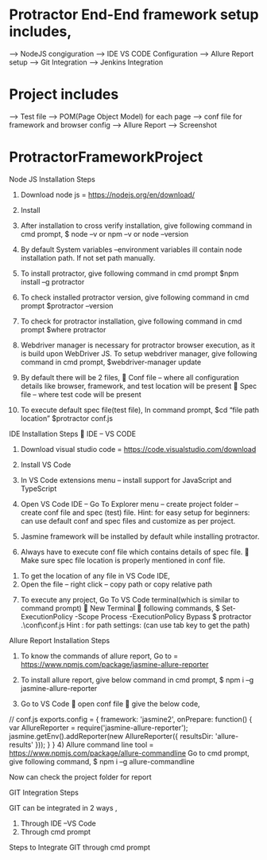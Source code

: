 # Protractor End-End framework setup includes,
--> NodeJS congiguration
--> IDE VS CODE Configuration
--> Allure Report setup
--> Git Integration
--> Jenkins Integration

# Project includes 
--> Test file 
--> POM(Page Object Model) for each page
--> conf file for framework and browser config
--> Allure Report
--> Screenshot

# ProtractorFrameworkProject
Node JS Installation Steps

1)	Download node js = https://nodejs.org/en/download/
2)	Install
3)	After installation to cross verify installation, give following command in cmd prompt,
$ node –v  or npm –v  or node –version

4)	By default System variables –environment variables ill contain node installation path. If not set path manually.

5)	To install protractor, give following command in cmd prompt
$npm install –g protractor

6)	To check installed protractor version, give following command in cmd prompt
$protractor –version

7)	To check for protractor installation, give following command in cmd prompt
$where protractor

8)	Webdriver manager is necessary for protractor browser execution, as it is build upon WebDriver JS. To setup webdriver manager, give following command in cmd prompt,
$webdriver-manager update

9)	By default there will be 2 files,
	Conf file – where all configuration details like browser, framework, and test location will be present
	Spec file – where test code will be present

10)	To execute default spec file(test file), In command prompt,
$cd “file path location”
$protractor conf.js

IDE Installation Steps  IDE – VS CODE
1)	Download visual studio code = https://code.visualstudio.com/download
2)	Install VS Code
3)	In VS Code extensions menu – install support for JavaScript and TypeScript
4)	Open VS Code IDE – Go To Explorer menu – create project folder – create conf file and spec (test) file.
Hint: for easy setup for beginners: can use default conf and spec files and customize as per project.

5)	Jasmine framework will be installed by default while installing protractor.

6)	Always have to execute conf file which contains details of spec file.
	Make sure spec file location is properly mentioned in conf file.
1.	To get the location of any file in VS Code IDE,
2.	Open the file – right click – copy path or copy relative path

7)	To execute any project, Go To VS Code terminal(which is similar to command prompt)  New Terminal  following commands,
$ Set-ExecutionPolicy -Scope Process -ExecutionPolicy Bypass
$ protractor .\conf\conf.js
Hint : for path settings: (can use tab key to get the path)

Allure Report Installation Steps

1)	To know the commands of allure report, Go to = https://www.npmjs.com/package/jasmine-allure-reporter

2)	To install allure report, give below command in cmd prompt,
$ npm i –g  jasmine-allure-reporter

3)	Go to VS Code  open conf file  give the below code,

// conf.js
exports.config = {
framework: 'jasmine2',
onPrepare: function() {
var AllureReporter = require('jasmine-allure-reporter');
jasmine.getEnv().addReporter(new AllureReporter({
resultsDir: 'allure-results'
}));
}
}
4)	Allure command line tool = https://www.npmjs.com/package/allure-commandline
Go to cmd prompt, give following command,
$ npm i –g allure-commandline

Now can check the project folder for report

GIT Integration Steps

GIT can be integrated in 2 ways ,
1.	Through IDE –VS Code
2.	Through cmd prompt

Steps to Integrate GIT through cmd prompt


